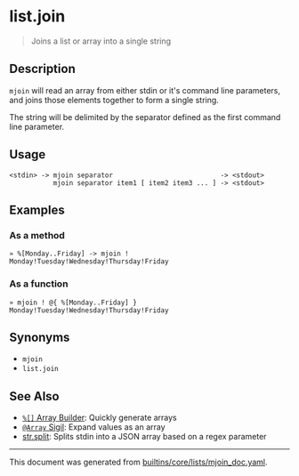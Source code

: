 # list.join

> Joins a list or array into a single string

## Description

`mjoin` will read an array from either stdin or it's command line parameters,
and joins those elements together to form a single string.

The string will be delimited by the separator defined as the first command line
parameter.

## Usage

```
<stdin> -> mjoin separator                           -> <stdout>
           mjoin separator item1 [ item2 item3 ... ] -> <stdout>
```

## Examples

### As a method

```
» %[Monday..Friday] -> mjoin !
Monday!Tuesday!Wednesday!Thursday!Friday
```

### As a function

```
» mjoin ! @{ %[Monday..Friday] }
Monday!Tuesday!Wednesday!Thursday!Friday
```

## Synonyms

* `mjoin`
* `list.join`


## See Also

* [`%[]` Array Builder](../parser/create-array.md):
  Quickly generate arrays
* [`@Array` Sigil](../parser/array.md):
  Expand values as an array
* [str.split](../commands/jsplit.md):
  Splits stdin into a JSON array based on a regex parameter

<hr/>

This document was generated from [builtins/core/lists/mjoin_doc.yaml](https://github.com/lmorg/murex/blob/master/builtins/core/lists/mjoin_doc.yaml).